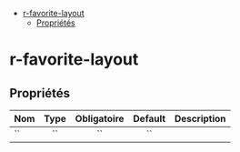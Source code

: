 - [r-favorite-layout](#r-favorite-layout)
  - [Propriétés](#propriétés)

# r-favorite-layout

## Propriétés

| Nom | Type  | Obligatoire | Default | Description |
| --- | :---: | :---------: | :-----: | ----------- |
| ``  |  ``   |     ``      |   ``    |             |
